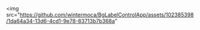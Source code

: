 
<img src="https://github.com/wintermoca/BgLabelControlApp/assets/102385398/1da64a34-13d6-4cd1-9e78-83713b7b368a"
